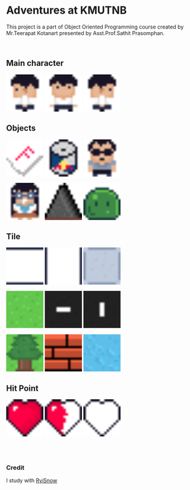 # Adventures at KMUTNB
This project is a part of Object Oriented Programming course created by Mr.Teerapat Kotanart presented by Asst.Prof.Sathit Prasomphan.

<br/>

## Main character
<img hight="100" width="100" src="https://github.com/xobazjr/adventures-at-kmutnb/blob/main/assets/main-character/main-character%20-%20left.png"> <img hight="100" width="100" src="https://github.com/xobazjr/adventures-at-kmutnb/blob/main/assets/main-character/main-character%20-%20front.png"> <img hight="100" width="100" src="https://github.com/xobazjr/adventures-at-kmutnb/blob/main/assets/main-character/main-character%20-%20right.png">

## Objects
<img hight="100" width="100" src="https://github.com/xobazjr/adventures-at-kmutnb/blob/main/assets/objects/paper-f.png"> <img hight="100" width="100" src="https://github.com/xobazjr/adventures-at-kmutnb/blob/main/assets/objects/energy-drink.png"> <img hight="100" width="100" src="https://github.com/xobazjr/adventures-at-kmutnb/blob/main/assets/objects/sathit.png">

<img hight="100" width="100" src="https://github.com/xobazjr/adventures-at-kmutnb/blob/main/assets/objects/faii-dek-ped.png"> <img hight="100" width="100" src="https://github.com/xobazjr/adventures-at-kmutnb/blob/main/assets/objects/spike.png"> <img hight="100" width="100" src="https://github.com/xobazjr/adventures-at-kmutnb/blob/main/assets/objects/slime.png">

## Tile
<img hight="100" width="100" src="https://github.com/xobazjr/adventures-at-kmutnb/blob/main/assets/tile/building-sideways.png"> <img hight="100" width="100" src="https://github.com/xobazjr/adventures-at-kmutnb/blob/main/assets/tile/building-straight.png"> <img hight="100" width="100" src="https://github.com/xobazjr/adventures-at-kmutnb/blob/main/assets/tile/floor.png">

<img hight="100" width="100" src="https://github.com/xobazjr/adventures-at-kmutnb/blob/main/assets/tile/grass.png"> <img hight="100" width="100" src="https://github.com/xobazjr/adventures-at-kmutnb/blob/main/assets/tile/road-sideways.png"> <img hight="100" width="100" src="https://github.com/xobazjr/adventures-at-kmutnb/blob/main/assets/tile/road-straight.png">

<img hight="100" width="100" src="https://github.com/xobazjr/adventures-at-kmutnb/blob/main/assets/tile/tree.png"> <img hight="100" width="100" src="https://github.com/xobazjr/adventures-at-kmutnb/blob/main/assets/tile/wall-front.png"> <img hight="100" width="100" src="https://github.com/xobazjr/adventures-at-kmutnb/blob/main/assets/tile/water.png">

## Hit Point
<img hight="100" width="100" src="https://github.com/xobazjr/adventures-at-kmutnb/blob/main/assets/objects/heart-full.png"> <img hight="100" width="100" src="https://github.com/xobazjr/adventures-at-kmutnb/blob/main/assets/objects/heart-half.png"> <img hight="100" width="100" src="https://github.com/xobazjr/adventures-at-kmutnb/blob/main/assets/objects/heart-empty.png">

<br/>
<br/>

### Credit
I study with [RyiSnow](https://www.youtube.com/@RyiSnow)
